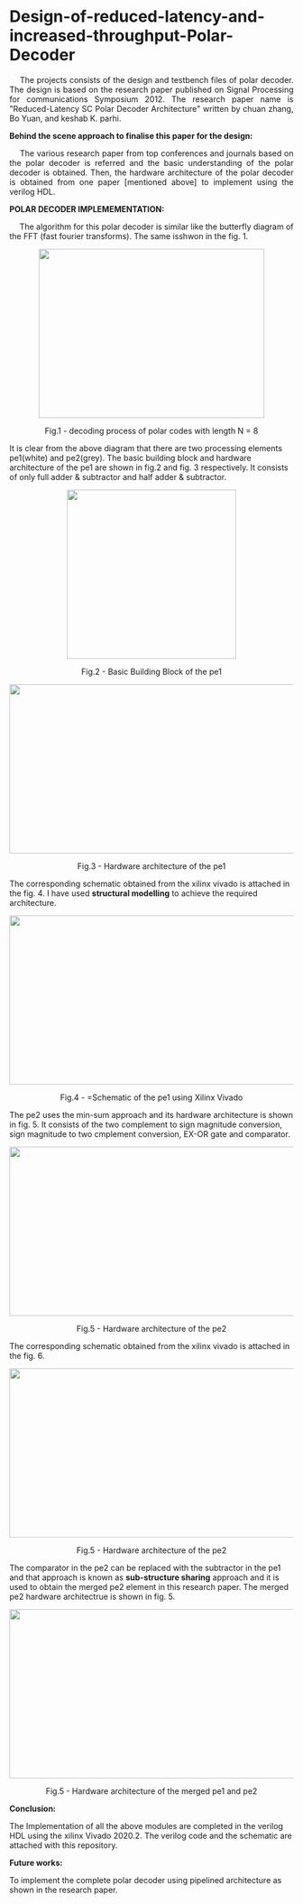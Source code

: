 # Design-of-reduced-latency-and-increased-throughput-Polar-Decoder
<p align="justify"> &emsp; The projects consists of the design and testbench files of polar decoder. The design is based on the research paper published on Signal Processing for communications Symposium 2012. The research paper name is "Reduced-Latency SC Polar Decoder Architecture" written by chuan zhang, Bo Yuan, and keshab K. parhi. </p>

**Behind the scene approach to finalise this paper for the design:** 
<p align="justify"> &emsp; The various research paper from top conferences and journals based on the polar decoder is referred and the basic understanding of the polar decoder is obtained. Then, the hardware architecture of the polar decoder is obtained from one paper [mentioned above] to implement using the verilog HDL. </p>

**POLAR DECODER IMPLEMEMENTATION:**
<p align="justify"> &emsp; The algorithm for this polar decoder is similar like the butterfly diagram of the FFT (fast fourier transforms). The same isshwon in the fig. 1.
  
<p align="center">
<img src="https://user-images.githubusercontent.com/73669849/232680548-e9e87ef6-5de2-49c7-a1f3-577ccee59743.png" width="400" height="300">
</p>
<p align = "center">
Fig.1 - decoding process of polar codes with length N = 8
</p>

It is clear from the above diagram that there are two processing elements pe1(white) and pe2(grey). The basic building block and hardware architecture of the pe1 are shown in fig.2 and fig. 3 respectively. It consists of only full adder & subtractor and half adder & subtractor.

<p align="center">
<img src="https://user-images.githubusercontent.com/73669849/232682120-82e57154-9f15-44a4-a9bb-9be54c17010f.png" width="300" height="300">
</p>
<p align = "center">
Fig.2 - Basic Building Block of the pe1
</p>

<p align="center">
<img src="https://user-images.githubusercontent.com/73669849/232682643-e8ff888b-3ac0-4137-a479-0b7397751c93.png" width="600" height="300">
</p>
<p align = "center">
Fig.3 - Hardware architecture of the pe1
</p>

The corresponding schematic obtained from the xilinx vivado is attached in the fig. 4. I have used **structural modelling** to achieve the required architecture.

<p align="center">
<img src="https://user-images.githubusercontent.com/73669849/232690066-a691e641-3c87-41f4-8f15-7cf19d5b487e.png" width="600" height="300">
</p>
<p align = "center">
Fig.4 - =Schematic of the pe1 using Xilinx Vivado
</p>


The pe2 uses the min-sum approach and its hardware architecture is shown in fig. 5. It consists of the two complement to sign magnitude conversion, sign magnitude to two cmplement conversion, EX-OR gate and comparator.

<p align="center">
<img src="https://user-images.githubusercontent.com/73669849/232683862-0e1d7828-f2c5-4fcf-82b4-aa6bd37c9528.png" width="600" height="300">
</p>
<p align = "center">
Fig.5 - Hardware architecture of the pe2
</p>

The corresponding schematic obtained from the xilinx vivado is attached in the fig. 6.

<p align="center">
<img src="https://user-images.githubusercontent.com/73669849/232690592-4b568e88-216d-477d-855f-e3dd0d16b461.png" width="600" height="300">
</p>
<p align = "center">
Fig.5 - Hardware architecture of the pe2
</p>


The comparator in the pe2 can be replaced with the subtractor in the pe1 and that approach is known as **sub-structure sharing** approach and it is used to obtain the merged pe2 element in this research paper. The merged pe2 hardware architectrue is shown in fig. 5.

<p align="center">
<img src="https://user-images.githubusercontent.com/73669849/232685196-399ab8bf-2f94-44c6-a8f6-0114ab7a1f52.png" width="600" height="300">
</p>
<p align = "center">
Fig.5 - Hardware architecture of the merged pe1 and pe2
</p>

**Conclusion:**

The Implementation of all the above modules are completed in the verilog HDL using the xilinx Vivado 2020.2. The verilog code and the schematic are attached with this repository.

**Future works:**

To implement the complete polar decoder using pipelined architecture as shown in the research paper.


